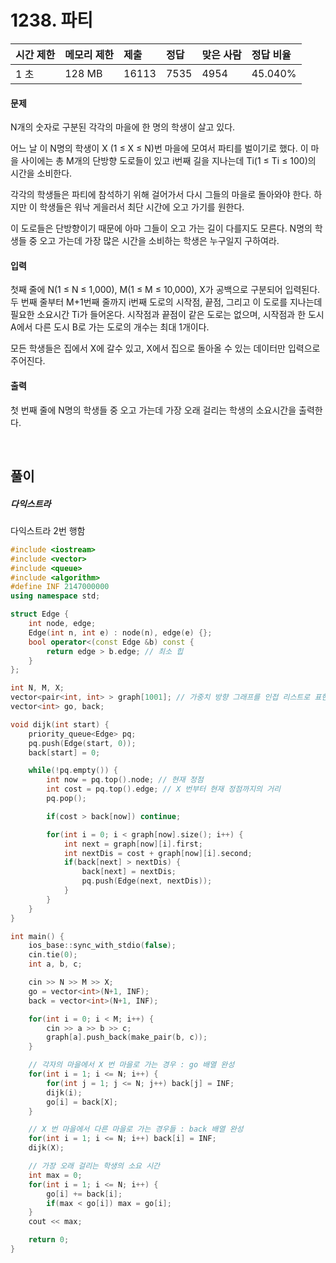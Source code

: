 # 1238. 파티

| 시간 제한 | 메모리 제한 | 제출  | 정답 | 맞은 사람 | 정답 비율 |
| :-------- | :---------- | :---- | :--- | :-------- | :-------- |
| 1 초      | 128 MB      | 16113 | 7535 | 4954      | 45.040%   |

#### 문제

N개의 숫자로 구분된 각각의 마을에 한 명의 학생이 살고 있다.

어느 날 이 N명의 학생이 X (1 ≤ X ≤ N)번 마을에 모여서 파티를 벌이기로 했다. 이 마을 사이에는 총 M개의 단방향 도로들이 있고 i번째 길을 지나는데 Ti(1 ≤ Ti ≤ 100)의 시간을 소비한다.

각각의 학생들은 파티에 참석하기 위해 걸어가서 다시 그들의 마을로 돌아와야 한다. 하지만 이 학생들은 워낙 게을러서 최단 시간에 오고 가기를 원한다.

이 도로들은 단방향이기 때문에 아마 그들이 오고 가는 길이 다를지도 모른다. N명의 학생들 중 오고 가는데 가장 많은 시간을 소비하는 학생은 누구일지 구하여라.

#### 입력

첫째 줄에 N(1 ≤ N ≤ 1,000), M(1 ≤ M ≤ 10,000), X가 공백으로 구분되어 입력된다. 두 번째 줄부터 M+1번째 줄까지 i번째 도로의 시작점, 끝점, 그리고 이 도로를 지나는데 필요한 소요시간 Ti가 들어온다. 시작점과 끝점이 같은 도로는 없으며, 시작점과 한 도시 A에서 다른 도시 B로 가는 도로의 개수는 최대 1개이다.

모든 학생들은 집에서 X에 갈수 있고, X에서 집으로 돌아올 수 있는 데이터만 입력으로 주어진다.

#### 출력

첫 번째 줄에 N명의 학생들 중 오고 가는데 가장 오래 걸리는 학생의 소요시간을 출력한다.

<br/>

## 풀이

##### 다익스트라

다익스트라 2번 행함

```c++
#include <iostream>
#include <vector>
#include <queue>
#include <algorithm>
#define INF 2147000000
using namespace std;

struct Edge {
    int node, edge;
    Edge(int n, int e) : node(n), edge(e) {};
    bool operator<(const Edge &b) const {
        return edge > b.edge; // 최소 힙
    }
};

int N, M, X;
vector<pair<int, int> > graph[1001]; // 가중치 방향 그래프를 인접 리스트로 표현
vector<int> go, back;

void dijk(int start) {
    priority_queue<Edge> pq;
    pq.push(Edge(start, 0));
    back[start] = 0;

    while(!pq.empty()) {
        int now = pq.top().node; // 현재 정점
        int cost = pq.top().edge; // X 번부터 현재 정점까지의 거리
        pq.pop();

        if(cost > back[now]) continue;

        for(int i = 0; i < graph[now].size(); i++) {
            int next = graph[now][i].first;
            int nextDis = cost + graph[now][i].second;
            if(back[next] > nextDis) {
                back[next] = nextDis;
                pq.push(Edge(next, nextDis));
            }
        }
    }
}

int main() {
    ios_base::sync_with_stdio(false);
    cin.tie(0);
    int a, b, c;

    cin >> N >> M >> X;
    go = vector<int>(N+1, INF);
    back = vector<int>(N+1, INF);

    for(int i = 0; i < M; i++) {
        cin >> a >> b >> c;
        graph[a].push_back(make_pair(b, c));
    }

    // 각자의 마을에서 X 번 마을로 가는 경우 : go 배열 완성
    for(int i = 1; i <= N; i++) {
        for(int j = 1; j <= N; j++) back[j] = INF;
        dijk(i);
        go[i] = back[X];
    }

    // X 번 마을에서 다른 마을로 가는 경우들 : back 배열 완성
    for(int i = 1; i <= N; i++) back[i] = INF;
    dijk(X);

    // 가장 오래 걸리는 학생의 소요 시간
    int max = 0;
    for(int i = 1; i <= N; i++) {
        go[i] += back[i];
        if(max < go[i]) max = go[i];
    }
    cout << max;

    return 0;
}
```
